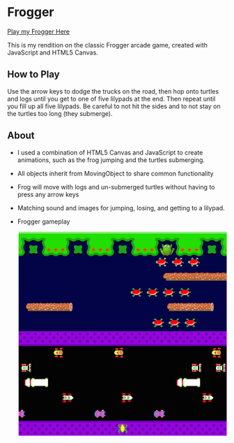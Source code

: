 # Frogger

[Play my Frogger Here](http://www.vicchen.xyz/frogger)

This is my rendition on the classic Frogger arcade game, created with JavaScript
and HTML5 Canvas.

## How to Play

Use the arrow keys to dodge the trucks on the road, then hop onto turtles and
logs until you get to one of five lilypads at the end. Then repeat until you
fill up all five lilypads. Be careful to not hit the sides and to not stay on
the turtles too long (they submerge).

## About

* I used a combination of HTML5 Canvas and JavaScript to create animations, such
as the frog jumping and the turtles submerging.
* All objects inherit from MovingObject to share common functionality
* Frog will move with logs and un-submerged turtles without having to press any arrow keys
* Matching sound and images for jumping, losing, and getting to a lilypad.
* Frogger gameplay

  ![gameplay](assets/frogger.png)
